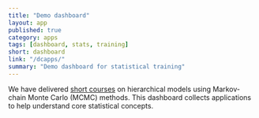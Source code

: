```yaml
---
title: "Demo dashboard"
layout: app
published: true
category: apps
tags: [dashboard, stats, training]
short: dashboard
link: "/dcapps/"
summary: "Demo dashboard for statistical training"
---
```


We have delivered [short courses](http://datacloning.org/courses/) on hierarchical models using Markov-chain Monte Carlo (MCMC) methods. This dashboard collects applications to help understand core statistical concepts.
